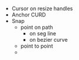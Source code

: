 - Cursor on resize handles
- Anchor CURD
- Snap
  - point on path
    - on seg line
    - on bezier curve
  - point to point
  - 